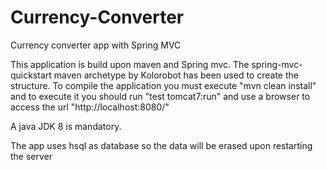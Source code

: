 # Currency-Converter
Currency converter app with Spring MVC

This application is build upon maven and Spring mvc. The spring-mvc-quickstart maven archetype by Kolorobot has been used to create the structure.
To compile the application you must execute 
	"mvn clean install" 
and to execute it you should run 
	"test tomcat7:run" 
and use a browser to access the url 
	"http://localhost:8080/"

A java JDK 8 is mandatory. 

The app uses hsql as database so the data will be erased upon restarting the server



 
